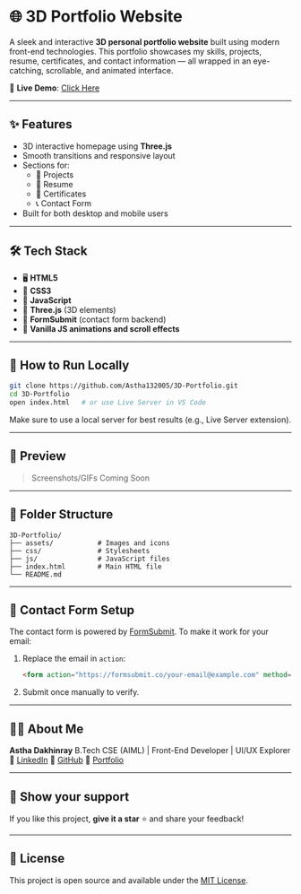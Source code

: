 # 🌐 3D Portfolio Website

A sleek and interactive **3D personal portfolio website** built using modern front-end technologies. This portfolio showcases my skills, projects, resume, certificates, and contact information — all wrapped in an eye-catching, scrollable, and animated interface.

🚀 **Live Demo**: [Click Here](https://astha132005.github.io/3D-Portfolio/)

---

## ✨ Features

- 3D interactive homepage using **Three.js**
- Smooth transitions and responsive layout
- Sections for:
  - 💼 Projects
  - 📄 Resume
  - 🧾 Certificates
  - 📞 Contact Form
- Built for both desktop and mobile users

---

## 🛠️ Tech Stack

- 🖥️ **HTML5**
- 🎨 **CSS3**
- 🧠 **JavaScript**
- 🧱 **Three.js** (3D elements)
- 💌 **FormSubmit** (contact form backend)
- 🧩 **Vanilla JS animations and scroll effects**

---

## 🔧 How to Run Locally

```bash
git clone https://github.com/Astha132005/3D-Portfolio.git
cd 3D-Portfolio
open index.html   # or use Live Server in VS Code
````

Make sure to use a local server for best results (e.g., Live Server extension).

---

## 📸 Preview

> Screenshots/GIFs Coming Soon

---

## 📁 Folder Structure

```
3D-Portfolio/
├── assets/           # Images and icons
├── css/              # Stylesheets
├── js/               # JavaScript files
├── index.html        # Main HTML file
└── README.md
```

---

## 💬 Contact Form Setup

The contact form is powered by [FormSubmit](https://formsubmit.co/). To make it work for your email:

1. Replace the email in `action`:

   ```html
   <form action="https://formsubmit.co/your-email@example.com" method="POST">
   ```
2. Submit once manually to verify.

---

## 🙋‍♀️ About Me

**Astha Dakhinray**
B.Tech CSE (AIML) | Front-End Developer | UI/UX Explorer
📎 [LinkedIn](https://www.linkedin.com/in/astha-dakhinray-02b0852a0/)
📎 [GitHub](https://github.com/Astha132005)
📎 [Portfolio](https://astha132005.github.io/3D-Portfolio/)

---

## 🌟 Show your support

If you like this project, **give it a star** ⭐ and share your feedback!

---

## 📌 License

This project is open source and available under the [MIT License](LICENSE).

